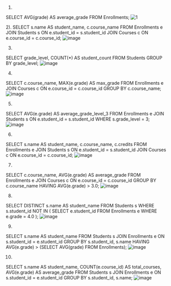 1) 
SELECT AVG(grade) AS average_grade
FROM Enrollments;
![1](https://github.com/user-attachments/assets/62b60b57-346d-42f1-aac8-38b5cd016d49)

2). 
SELECT s.name AS student_name, c.course_name
FROM Enrollments e
JOIN Students s ON e.student_id = s.student_id
JOIN Courses c ON e.course_id = c.course_id;
![image](https://github.com/user-attachments/assets/8b399d6e-c66b-4337-9faa-bdc39b201240)

3)
SELECT grade_level, COUNT(*) AS student_count
FROM Students
GROUP BY grade_level;
![image](https://github.com/user-attachments/assets/3b46bb34-c355-4c19-a4dc-4a79c3e10e39)

4)
SELECT c.course_name, MAX(e.grade) AS max_grade
FROM Enrollments e
JOIN Courses c ON e.course_id = c.course_id
GROUP BY c.course_name;
![image](https://github.com/user-attachments/assets/e7b83b8e-f78c-4a1a-916f-1b33a6630f73)

5)
SELECT AVG(e.grade) AS average_grade_level_3
FROM Enrollments e
JOIN Students s ON e.student_id = s.student_id
WHERE s.grade_level = 3;
![image](https://github.com/user-attachments/assets/07b4a95f-8870-43ad-9ceb-7fa0d9af0fa1)

6)
SELECT s.name AS student_name, c.course_name, c.credits
FROM Enrollments e
JOIN Students s ON e.student_id = s.student_id
JOIN Courses c ON e.course_id = c.course_id;
![image](https://github.com/user-attachments/assets/d4d4e9ff-c23b-44c1-8cfe-ad0e1e14c2dd)

7)
SELECT c.course_name, AVG(e.grade) AS average_grade
FROM Enrollments e
JOIN Courses c ON e.course_id = c.course_id
GROUP BY c.course_name
HAVING AVG(e.grade) > 3.0;
![image](https://github.com/user-attachments/assets/4da304b2-81f5-4f4a-aeff-095b7fc7ffdd)

8)
SELECT DISTINCT s.name AS student_name
FROM Students s
WHERE s.student_id NOT IN (
    SELECT e.student_id
    FROM Enrollments e
    WHERE e.grade = 4.0
);
![image](https://github.com/user-attachments/assets/3c090169-9e72-4f17-80c2-d42895851d9a)

9)
SELECT s.name AS student_name
FROM Students s
JOIN Enrollments e ON s.student_id = e.student_id
GROUP BY s.student_id, s.name
HAVING AVG(e.grade) > (SELECT AVG(grade) FROM Enrollments);
![image](https://github.com/user-attachments/assets/30e72c51-4860-4db4-8222-f90d0dc3621f)

10)
SELECT s.name AS student_name, COUNT(e.course_id) AS total_courses, AVG(e.grade) AS average_grade
FROM Students s
JOIN Enrollments e ON s.student_id = e.student_id
GROUP BY s.student_id, s.name;
![image](https://github.com/user-attachments/assets/1154d3d0-778f-49e8-a7c0-723f8251f96d)





